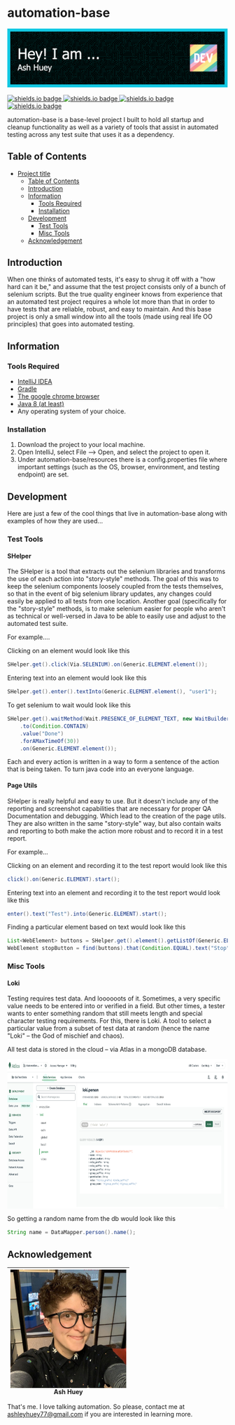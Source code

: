 # automation-base

<!-- Section for your links, references, etc. --->

[//]: # "References"
[logo]: https://github.com/ashleyhuey77/automation-base/blob/master/resources/reportContent/github-header-image.png
[shields-badge]: https://img.shields.io/github/languages/count/ashleyhuey77/automation-base?style=for-the-badge
[shields-badge2]: https://img.shields.io/github/languages/top/ashleyhuey77/automation-base?style=for-the-badge
[shields-badge3]: https://img.shields.io/github/repo-size/ashleyhuey77/automation-base?style=for-the-badge
[shields-badge4]: https://img.shields.io/tokei/lines/github/ashleyhuey77/automation-base?style=for-the-badge
[sample link with url]: https://your-external-link.com
[sample link with reference to a headline]: #automation-base
[sample link to your file in project]: ./your-folder/your-file.txt
[documentation-link]: #
[issue-tracker]: #
[contributor-one-link]: #
[contributor-two-img]: https://via.placeholder.com/150?text=profile+image
[contributor-two-link]: #
[contributor-three-img]: https://via.placeholder.com/150?text=profile+image
[contributor-three-link]: #
[license]: #
[sphinx]: https://www.sphinx-doc.org/en/master/
[mkdocs]: https://www.mkdocs.org/
[gitbook]: https://www.gitbook.com/
[bibtex-wikipedia]: https://en.wikipedia.org/wiki/BibTeX

<!-- Your project's logo --->

![Your project's logo][logo]

<!-- Your badges --->

[![shields.io badge][shields-badge] ![shields.io badge][shields-badge2] ![shields.io badge][shields-badge3] ![shields.io badge][shields-badge4]](https://shields.io)

<!-- One liner about your project --->

automation-base is a base-level project I built to hold all startup and cleanup functionality as well as a variety of tools that assist in automated testing across any test suite that uses it as a dependency.

## Table of Contents

- [Project title](#automation-base)
  - [Table of Contents](#table-of-contents)
  - [Introduction](#introduction)
  - [Information](#information)
    - [Tools Required](#tools-required)
    - [Installation](#installation)
  - [Development](#development)
      - [Test Tools](#test-tools)
      - [Misc Tools](#misc-tools)
  - [Acknowledgement](#acknowledgement)

## Introduction

When one thinks of automated tests, it's easy to shrug it off with a "how hard can it be," and assume that the test project consists only of a bunch of selenium scripts. But the true quality engineer knows from experience that an automated test project requires a whole lot more than that in order to have tests that are reliable, robust, and easy to maintain. And this base project is only a small window into all the tools (made using real life OO principles) that goes into automated testing.

## Information

### Tools Required

- [IntelliJ IDEA](#)
- [Gradle](#)
- [The google chrome browser](#)
- [Java 8 (at least)](#)
- Any operating system of your choice.

### Installation

1. Download the project to your local machine.
2. Open IntelliJ, select File –> Open, and select the project to open it.
3. Under automation-base/resources there is a config.properties file where important settings (such as the OS, browser, environment, and testing endpoint) are set.

## Development

Here are just a few of the cool things that live in automation-base along with examples of how they are used...

### Test Tools

  #### SHelper
  
  The SHelper is a tool that extracts out the selenium libraries and transforms the use of each action into "story-style" methods. The goal of this was to keep the selenium components loosely coupled from the tests themselves, so that in the event of big selenium library updates, any changes could easily be applied to all tests from one location. Another goal (specifically for the "story-style" methods, is to make selenium easier for people who aren't as technical or well-versed in Java to be able to easily use and adjust to the automated test suite.

For example....

Clicking on an element would look like this

```java
SHelper.get().click(Via.SELENIUM).on(Generic.ELEMENT.element());
```

Entering text into an element would look like this

```java
SHelper.get().enter().textInto(Generic.ELEMENT.element(), "user1");
```

To get selenium to wait would look like this

```java
SHelper.get().waitMethod(Wait.PRESENCE_OF_ELEMENT_TEXT, new WaitBuilder()
    .to(Condition.CONTAIN)
    .value("Done")
    .forAMaxTimeOf(30))
    .on(Generic.ELEMENT.element());
```
Each and every action is written in a way to form a sentence of the action that is being taken. To turn java code into an everyone language.

#### Page Utils

SHelper is really helpful and easy to use. But it doesn't include any of the reporting and screenshot capabilities that are necessary for proper QA Documentation and debugging. Which lead to the creation of the page utils. They are also written in the same "story-style" way, but also contain waits and reporting to both make the action more robust and to record it in a test report.

For example...

Clicking on an element and recording it to the test report would look like this

```java
click().on(Generic.ELEMENT).start();
```

Entering text into an element and recording it to the test report would look like this

```java
enter().text("Test").into(Generic.ELEMENT).start();
```

Finding a particular element based on text would look like this

```java
List<WebElement> buttons = SHelper.get().element().getListOf(Generic.ELEMENT.element());
WebElement stopButton = find(buttons).that(Condition.EQUAL).text("Stop").get();
```

### Misc Tools

#### Loki

Testing requires test data. And loooooots of it. Sometimes, a very specific value needs to be entered into or verified in a field. But other times, a tester wants to enter something random that still meets length and special character testing requirements. For this, there is Loki. A tool to select a particular value from a subset of test data at random (hence the name "Loki" – the God of mischief and chaos).

All test data is stored in the cloud – via Atlas in a mongoDB database.

<a href="url"><img src="https://github.com/ashleyhuey77/automation-base/blob/master/resources/reportContent/Screen%20Shot%202023-03-10%20at%207.39.36%20PM.png" align="center" height="341" width="765" ></a>

So getting a random name from the db would look like this

```java
String name = DataMapper.person().name();
```


## Acknowledgement

| [<a href="url"><img src="https://github.com/ashleyhuey77/automation-base/blob/master/resources/reportContent/IMG_4924.JPG" align="center" height="270" width="265" ></a><br>Ash Huey][contributor-one-link] |
| :--------------------------------------------------------------------------: |

That's me. I love talking automation. So please, contact me at ashleyhuey77@gmail.com if you are interested in learning more.
